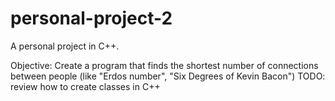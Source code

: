 # personal-project-2
A personal project in C++.

Objective: Create a program that finds the shortest number of connections between people (like "Erdos number", "Six Degrees of Kevin Bacon")
TODO: review how to create classes in C++

